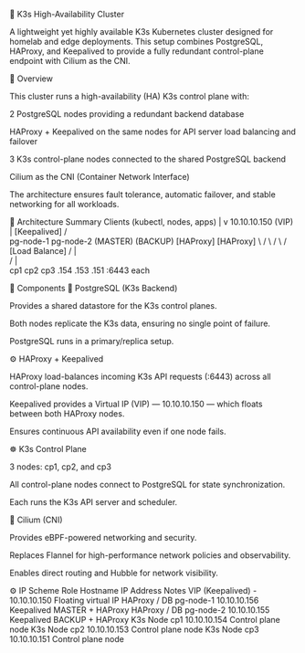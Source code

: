 🧠 K3s High-Availability Cluster

A lightweight yet highly available K3s Kubernetes cluster designed for homelab and edge deployments.
This setup combines PostgreSQL, HAProxy, and Keepalived to provide a fully redundant control-plane endpoint with Cilium as the CNI.

🚀 Overview

This cluster runs a high-availability (HA) K3s control plane with:

2 PostgreSQL nodes providing a redundant backend database

HAProxy + Keepalived on the same nodes for API server load balancing and failover

3 K3s control-plane nodes connected to the shared PostgreSQL backend

Cilium as the CNI (Container Network Interface)

The architecture ensures fault tolerance, automatic failover, and stable networking for all workloads.

🎯 Architecture Summary
Clients (kubectl, nodes, apps)
         |
         v
  10.10.10.150 (VIP)
         |
    [Keepalived]
    /          \
pg-node-1    pg-node-2
(MASTER)     (BACKUP)
[HAProxy]    [HAProxy]
    \          /
     \        /
      \      /
   [Load Balance]
      /  |  \
     /   |   \
   cp1  cp2  cp3
  .154 .153 .151
  :6443 each

🧩 Components
🐘 PostgreSQL (K3s Backend)

Provides a shared datastore for the K3s control planes.

Both nodes replicate the K3s data, ensuring no single point of failure.

PostgreSQL runs in a primary/replica setup.

⚙️ HAProxy + Keepalived

HAProxy load-balances incoming K3s API requests (:6443) across all control-plane nodes.

Keepalived provides a Virtual IP (VIP) — 10.10.10.150 — which floats between both HAProxy nodes.

Ensures continuous API availability even if one node fails.

☸️ K3s Control Plane

3 nodes: cp1, cp2, and cp3

All control-plane nodes connect to PostgreSQL for state synchronization.

Each runs the K3s API server and scheduler.

🧬 Cilium (CNI)

Provides eBPF-powered networking and security.

Replaces Flannel for high-performance network policies and observability.

Enables direct routing and Hubble for network visibility.

⚙️ IP Scheme
Role	Hostname	IP Address	Notes
VIP (Keepalived)	-	10.10.10.150	Floating virtual IP
HAProxy / DB	pg-node-1	10.10.10.156	Keepalived MASTER + HAProxy
HAProxy / DB	pg-node-2	10.10.10.155	Keepalived BACKUP + HAProxy
K3s Node	cp1	10.10.10.154	Control plane node
K3s Node	cp2	10.10.10.153	Control plane node
K3s Node	cp3	10.10.10.151	Control plane node
